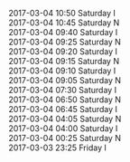 2017-03-04 10:50 Saturday  I  
2017-03-04 10:45 Saturday  N  
2017-03-04 09:40 Saturday  I  
2017-03-04 09:25 Saturday  N  
2017-03-04 09:20 Saturday  I  
2017-03-04 09:15 Saturday  N  
2017-03-04 09:10 Saturday  I  
2017-03-04 09:05 Saturday  N  
2017-03-04 07:30 Saturday  I  
2017-03-04 06:50 Saturday  N  
2017-03-04 06:45 Saturday  I  
2017-03-04 04:05 Saturday  N  
2017-03-04 04:00 Saturday  I  
2017-03-04 00:25 Saturday  N  
2017-03-03 23:25 Friday  I  
